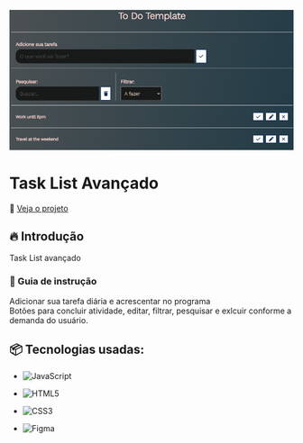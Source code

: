 
![Logo do projeto](https://raw.githubusercontent.com/LandGabriel/Task-List/main/assets/todo-template.png)

# Task List Avançado
:mag_right: [Veja o projeto](https://landgabriel.github.io/Task-List/)
## 🔥 Introdução
Task List avançado


### 🔨 Guia de instrução
Adicionar sua tarefa diária e acrescentar no programa  
Botões para concluir atividade, editar, filtrar, pesquisar e exlcuir conforme a demanda do usuário.



## 📦 Tecnologias usadas:

* ![JavaScript](https://img.shields.io/badge/javascript-%23323330.svg?style=for-the-badge&logo=javascript&logoColor=%23F7DF1E)

* ![HTML5](https://img.shields.io/badge/html5-%23E34F26.svg?style=for-the-badge&logo=html5&logoColor=white)

* ![CSS3](https://img.shields.io/badge/css3-%231572B6.svg?style=for-the-badge&logo=css3&logoColor=white)

* ![Figma](https://img.shields.io/badge/Figma-F24E1E?style=for-the-badge&logo=figma&logoColor=white)
